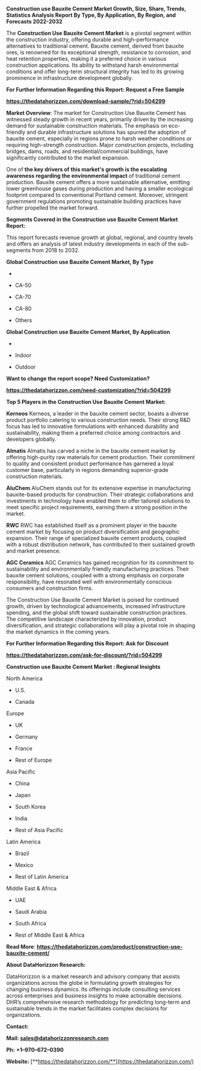 **Construction use Bauxite Cement Market Growth, Size, Share, Trends,
Statistics Analysis Report By Type, By Application, By Region, and
Forecasts 2022-2032**

The **Construction Use Bauxite Cement Market** is a pivotal segment
within the construction industry, offering durable and high-performance
alternatives to traditional cement. Bauxite cement, derived from bauxite
ores, is renowned for its exceptional strength, resistance to corrosion,
and heat retention properties, making it a preferred choice in various
construction applications. Its ability to withstand harsh environmental
conditions and offer long-term structural integrity has led to its
growing prominence in infrastructure development globally.

**For Further Information Regarding this Report: Request a Free Sample**

**<https://thedatahorizzon.com/download-sample/?rid=504299>**

**Market Overview**: The market for Construction Use Bauxite Cement has
witnessed steady growth in recent years, primarily driven by the
increasing demand for sustainable construction materials. The emphasis
on eco-friendly and durable infrastructure solutions has spurred the
adoption of bauxite cement, especially in regions prone to harsh weather
conditions or requiring high-strength construction. Major construction
projects, including bridges, dams, roads, and residential/commercial
buildings, have significantly contributed to the market expansion.

One of **the key drivers of this market's growth is the escalating
awareness regarding the environmental impact** of traditional cement
production. Bauxite cement offers a more sustainable alternative,
emitting lower greenhouse gases during production and having a smaller
ecological footprint compared to conventional Portland cement. Moreover,
stringent government regulations promoting sustainable building
practices have further propelled the market forward.

**Segments Covered in the Construction use Bauxite Cement Market
Report:**

This report forecasts revenue growth at global, regional, and country
levels and offers an analysis of latest industry developments in each of
the sub-segments from 2018 to 2032.

**Global Construction use Bauxite Cement Market, By Type**

-   

-   CA-50

-   CA-70

-   CA-80

-   Others

**Global Construction use Bauxite Cement Market, By Application**

-   

-   Indoor

-   Outdoor

**Want to change the report scope? Need Customization?**

**<https://thedatahorizzon.com/need-customization/?rid=504299>**

**Top 5 Players in the Construction Use Bauxite Cement Market:**

**Kerneos** Kerneos, a leader in the bauxite cement sector, boasts a
diverse product portfolio catering to various construction needs. Their
strong R&D focus has led to innovative formulations with enhanced
durability and sustainability, making them a preferred choice among
contractors and developers globally.

**Almatis** Almatis has carved a niche in the bauxite cement market by
offering high-purity raw materials for cement production. Their
commitment to quality and consistent product performance has garnered a
loyal customer base, particularly in regions demanding superior-grade
construction materials.

**AluChem** AluChem stands out for its extensive expertise in
manufacturing bauxite-based products for construction. Their strategic
collaborations and investments in technology have enabled them to offer
tailored solutions to meet specific project requirements, earning them a
strong position in the market.

**RWC** RWC has established itself as a prominent player in the bauxite
cement market by focusing on product diversification and geographic
expansion. Their range of specialized bauxite cement products, coupled
with a robust distribution network, has contributed to their sustained
growth and market presence.

**AGC Ceramics** AGC Ceramics has gained recognition for its commitment
to sustainability and environmentally friendly manufacturing practices.
Their bauxite cement solutions, coupled with a strong emphasis on
corporate responsibility, have resonated well with environmentally
conscious consumers and construction firms.

The Construction Use Bauxite Cement Market is poised for continued
growth, driven by technological advancements, increased infrastructure
spending, and the global shift toward sustainable construction
practices. The competitive landscape characterized by innovation,
product diversification, and strategic collaborations will play a
pivotal role in shaping the market dynamics in the coming years.

**For Further Information Regarding this Report: Ask for Discount**

**<https://thedatahorizzon.com/ask-for-discount/?rid=504299>**

**Construction use Bauxite Cement Market : Regional Insights**

North America

-   U.S.

-   Canada

Europe

-   UK

-   Germany

-   France

-   Rest of Europe

Asia Pacific

-   China

-   Japan

-   South Korea

-   India

-   Rest of Asia Pacific

Latin America

-   Brazil

-   Mexico

-   Rest of Latin America

Middle East & Africa

-   UAE

-   Saudi Arabia

-   South Africa

-   Rest of Middle East & Africa

**Read More**:
**<https://thedatahorizzon.com/product/construction-use-bauxite-cement/>**

**About DataHorizzon Research:**

DataHorizzon is a market research and advisory company that assists
organizations across the globe in formulating growth strategies for
changing business dynamics. Its offerings include consulting services
across enterprises and business insights to make actionable decisions.
DHR’s comprehensive research methodology for predicting long-term and
sustainable trends in the market facilitates complex decisions for
organizations.

**Contact:**

**Mail: <sales@datahorizzonresearch.com>**

**Ph:** **+1–970–672–0390**

**Website:**
[**https://thedatahorizzon.com/**](https://thedatahorizzon.com/)
